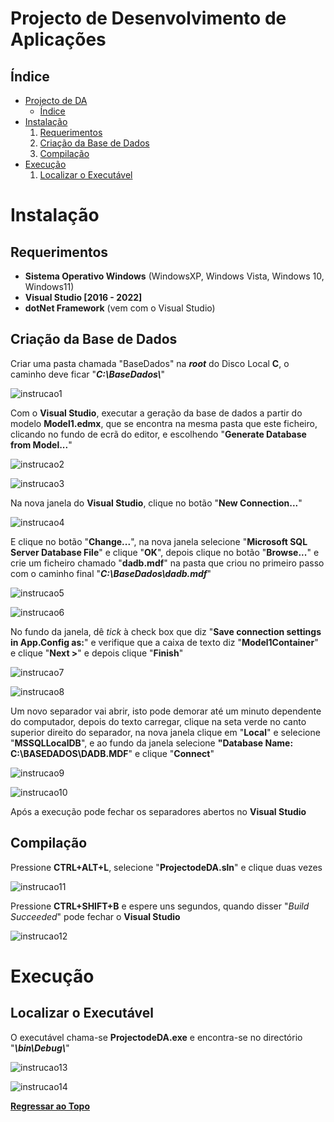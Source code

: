 # Projecto de Desenvolvimento de Aplicações

## Índice

- [Projecto de DA](#projecto-de-desenvolvimento-de-aplicações)
	- [Índice](#índice)
- [Instalação](#instalação)
	1. [Requerimentos](#requerimentos)
	2. [Criação da Base de Dados](#criação-da-base-de-dados)
	3. [Compilação](#compilação)
- [Execução](#execução)
	1. [Localizar o Executável](#localizar-o-executável)

# Instalação

## Requerimentos

- **Sistema Operativo Windows** (WindowsXP, Windows Vista, Windows 10, Windows11)
- **Visual Studio [2016 - 2022]**
- **dotNet Framework** (vem com o Visual Studio)

## Criação da Base de Dados

Criar uma pasta chamada "BaseDados" na ***root*** do Disco Local **C**, o caminho deve ficar "***C:\BaseDados\\***"

![instrucao1](https://media.discordapp.net/attachments/813165924533927966/989305269647470652/unknown.png)

Com o **Visual Studio**, executar a geração da base de dados a partir do modelo **Model1.edmx**, que se encontra na mesma pasta que este ficheiro, clicando no fundo de ecrã do editor, e escolhendo "**Generate Database from Model...**"

![instrucao2](https://media.discordapp.net/attachments/977145596727156746/989307379202007080/unknown.png)

![instrucao3](https://media.discordapp.net/attachments/977145596727156746/989308209628082236/unknown.png)

Na nova janela do **Visual Studio**, clique no botão "**New Connection...**"

![instrucao4](https://media.discordapp.net/attachments/977145596727156746/989308683127226439/unknown.png)

E clique no botão "**Change...**", na nova janela selecione "**Microsoft SQL Server Database File**" e clique "**OK**", depois clique no botão "**Browse...**" e crie um ficheiro chamado "**dadb.mdf**" na pasta que criou no primeiro passo com o caminho final "***C:\BaseDados\dadb.mdf***" 

![instrucao5](https://media.discordapp.net/attachments/977145596727156746/989308972098023466/unknown.png)

![instrucao6](https://media.discordapp.net/attachments/977145596727156746/989308852845568070/unknown.png)

No fundo da janela, dê *tick* à check box que diz "**Save connection settings in App.Config as:**" e verifique que a caixa de texto diz "**Model1Container**" e clique "**Next >**" e depois clique "**Finish**"

![instrucao7](https://media.discordapp.net/attachments/977145596727156746/989309139123593226/unknown.png)

![instrucao8](https://media.discordapp.net/attachments/977145596727156746/989309370284253234/unknown.png)

Um novo separador vai abrir, isto pode demorar até um minuto dependente do computador, depois do  texto carregar, clique na seta verde no canto superior direito do separador, na nova janela clique em "**Local**" e selecione "**MSSQLLocalDB**", e ao fundo da janela selecione **"Database Name: C:\BASEDADOS\DADB.MDF**" e clique "**Connect**"

![instrucao9](https://media.discordapp.net/attachments/977145596727156746/989318585165951007/unknown.png)

![instrucao10](https://media.discordapp.net/attachments/977145596727156746/989321014070640650/unknown.png)

Após a execução pode fechar os separadores abertos no **Visual Studio**

## Compilação

Pressione **CTRL+ALT+L**, selecione "**ProjectodeDA.sln**" e clique duas vezes

![instrucao11](https://media.discordapp.net/attachments/977145596727156746/989323991221174352/unknown.png)

Pressione **CTRL+SHIFT+B** e espere uns segundos, quando disser "*Build Succeeded*" pode fechar o **Visual Studio**

![instrucao12](https://media.discordapp.net/attachments/977145596727156746/989325355896668181/unknown.png)

# Execução

## Localizar o Executável

O executável chama-se **ProjectodeDA.exe** e encontra-se no directório "***\bin\Debug\\***"

![instrucao13](https://media.discordapp.net/attachments/977145596727156746/989326938810224640/unknown.png)

![instrucao14](https://media.discordapp.net/attachments/977145596727156746/989326886029111336/unknown.png)

[**Regressar ao Topo**](#índice)
